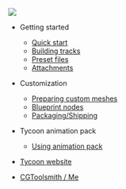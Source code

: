 
![](/img/logo_center.png)

- Getting started

  - [Quick start](quickstart.md)
  - [Building tracks](track_build.md)
  - [Preset files](preset_files.md)
  - [Attachments](attachments.md)

- Customization

  - [Preparing custom meshes](prep_mesh.md)
  - [Blueprint nodes](tycoon_blueprint.md)
  - [Packaging/Shipping](shipping.md)

- Tycoon animation pack

  - [Using animation pack](using_tycoon_animation.md)


- [Tycoon website](http://cgtoolsmith.com/)
- [CGToolsmith / Me](http://cgtoolsmith.com/)


